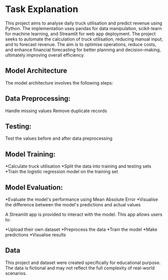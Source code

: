 # Task Explanation
This project aims to analyse daily truck utilisation and predict revenue using Python. The implementation uses pandas for data manipulation, scikit-learn for machine learning, and Streamlit for web app deployment. The project seeks to automate the calculation of truck utilisation, reducing manual input, and to forecast revenue. The aim is to optimise operations, reduce costs, and enhance financial forecasting for better planning and decision-making, ultimately improving overall efficiency.

## Model Architecture

The model architecture involves the following steps:

## Data Preprocessing:

Handle missing values 
Remove duplicate records

## Testing: 

Test the values before and after data preprocessing

## Model Training:

*Calculate truck utilisation
*Split the data into training and testing sets
*Train the logistic regression model on the training set

## Model Evaluation:

*Evaluate the model's performance using Mean Absolute Error
*Visualise the difference between the model's predictions and actual values


A Streamlit app is provided to interact with the model. This app allows users to:

*Upload their own dataset
*Preprocess the data
*Train the model
*Make predictions
*Visualise results

## Data
This project and dataset were created specifically for educational purpose. The data is fictional and may not reflect the full complexity of real-world scenarios.
